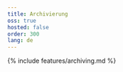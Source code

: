 ```yaml
---
title: Archivierung
oss: true
hosted: false
order: 300
lang: de
---
```


{% include features/archiving.md %}
